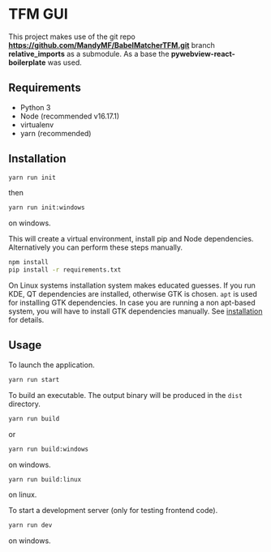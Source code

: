 # TFM GUI
This project makes use of the git repo **https://github.com/MandyMF/BabelMatcherTFM.git** branch  **relative_imports** as a submodule. As a base the **pywebview-react-boilerplate** was used.

## Requirements
- Python 3
- Node (recommended v16.17.1)
- virtualenv
- yarn (recommended)

## Installation

``` bash
yarn run init
```
then
``` bash
yarn run init:windows
```
on windows.

This will create a virtual environment, install pip and Node dependencies. Alternatively you can perform these steps manually.

``` bash
npm install
pip install -r requirements.txt
```

On Linux systems installation system makes educated guesses. If you run KDE, QT dependencies are installed, otherwise GTK is chosen. `apt` is used for installing GTK dependencies. In case you are running a non apt-based system, you will have to install GTK dependencies manually. See [installation](https://pywebview.flowrl.com/guide/installation.html) for details.

## Usage

To launch the application.

``` bash
yarn run start
```

To build an executable. The output binary will be produced in the `dist` directory.

``` bash
yarn run build
```
or
``` bash
yarn run build:windows
```
on windows.

``` bash
yarn run build:linux
```
on linux.

To start a development server (only for testing frontend code).


``` bash
yarn run dev
```
on windows.
